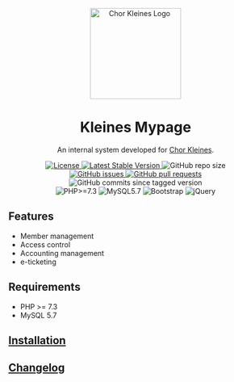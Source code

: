 <p align="center">
    <img width="180px" src="https://www.chorkleines.com/logo.png" align="center" alt="Chor Kleines Logo"></img>
    <h1 align="center">Kleines Mypage</h1>
    <p align="center">An internal system developed for <a href="https://chorkleines.com" target="_blank">Chor Kleines</a>.</p>
    <p align="center">
        <a href="https://github.com/nozomu-y/kleines-mypage/blob/master/LICENSE">
            <img src="https://img.shields.io/github/license/nozomu-y/kleines-mypage" alt="License"></img>
        </a>
        <a href="https://github.com/nozomu-y/kleines-mypage/releases">
            <img src="https://img.shields.io/github/v/release/nozomu-y/kleines-mypage" alt="Latest Stable Version"></img>
        </a>
        <img src="https://img.shields.io/github/repo-size/nozomu-y/kleines-mypage" alt="GitHub repo size"></img>
        <br>
        <a href="https://github.com/nozomu-y/kleines-mypage/issues">
            <img src="https://img.shields.io/github/issues/nozomu-y/kleines-mypage?color=4e73df" alt="GitHub issues"></img>
        </a>
        <a href="https://github.com/nozomu-y/kleines-mypage/pulls">
            <img src="https://img.shields.io/github/issues-pr/nozomu-y/kleines-mypage?color=4e73df" alt="GitHub pull requests"></img>
        </a>
        <img src="https://img.shields.io/github/commits-since/nozomu-y/kleines-mypage/latest/master" alt="GitHub commits since tagged version"></img>
        <br>
        <img src="https://img.shields.io/badge/php-%3E=7.3-777bb4?logo=php&logoColor=FFF&labelColor=777bb4" alt="PHP>=7.3"></img>
        <img src="https://img.shields.io/badge/MySQL-5.7-4479A1?logo=mysql&logoColor=FFF&labelColor=4479A1" alt="MySQL5.7"></img>
        <img src="https://img.shields.io/badge/Bootstrap-4.3.1-563D7C.svg?logo=bootstrap&labelColor=563D7C" alt="Bootstrap"></img>
        <img src="https://img.shields.io/badge/jQuery-3.4.1-0769AD.svg?logo=jquery&labelColor=0769AD" alt="jQuery"></img>
    </p>
</p>

## Features
* Member management
* Access control
* Accounting management
* e-ticketing

## Requirements 
* PHP >= 7.3
* MySQL 5.7

## [Installation]

## [Changelog]

[Installation]: https://github.com/nozomu-y/kleines-mypage/blob/master/INSTALLATION.md
[Changelog]: https://github.com/nozomu-y/kleines-mypage/blob/master/CHANGELOG.md
